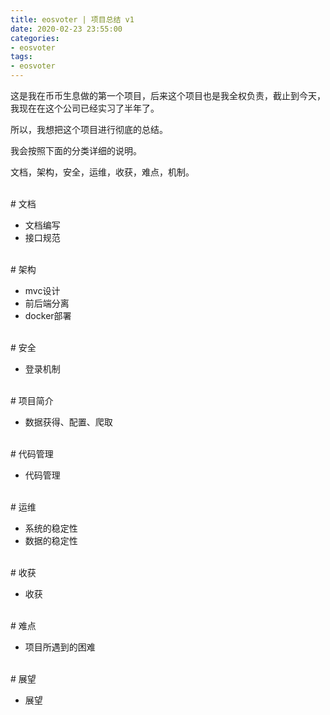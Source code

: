 ```yaml
---
title: eosvoter | 项目总结 v1
date: 2020-02-23 23:55:00
categories:
- eosvoter
tags:
- eosvoter
---
```

这是我在币币生息做的第一个项目，后来这个项目也是我全权负责，截止到今天，我现在在这个公司已经实习了半年了。

所以，我想把这个项目进行彻底的总结。

我会按照下面的分类详细的说明。

文档，架构，安全，运维，收获，难点，机制。

<!-- more -->

<br/>
# 文档
<br/>

- 文档编写
- 接口规范

<br/>
# 架构
<br/>

- mvc设计
- 前后端分离
- docker部署

<br/>
# 安全
<br/>

- 登录机制

<br/>
# 项目简介
<br/>

- 数据获得、配置、爬取

<br/>
# 代码管理
<br/>

- 代码管理

<br/>
# 运维
<br/>

- 系统的稳定性
- 数据的稳定性

<br/>
# 收获
<br/>

- 收获

<br/>
# 难点
<br/>

- 项目所遇到的困难

<br/>
# 展望
<br/>

- 展望


